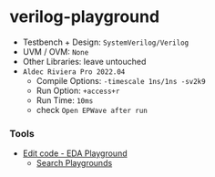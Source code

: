 verilog-playground
==================
- Testbench + Design: `SystemVerilog/Verilog`
- UVM / OVM: `None`
- Other Libraries: leave untouched
- `Aldec Riviera Pro 2022.04`
  - Compile Options: `-timescale 1ns/1ns -sv2k9`
  - Run Option: `+access+r`
  - Run Time: `10ms`
  - check `Open EPWave after run`
### Tools
- [Edit code - EDA Playground](https://www.edaplayground.com/home)
  - [Search Playgrounds](https://www.edaplayground.com/playgrounds?searchString=&_showAllResults=on&language=SystemVerilog%2FVerilog&simulator=&methodologies=&_libraries=on&_easierUVM=on&curated=true&_curated=on&_csrf=fab1edc4-1df9-4bb0-81b0-738120ce4643)
